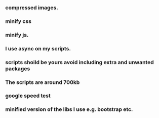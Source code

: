 ### compressed images.
### minify css
### minify js.
### I use async on my scripts.
### scripts shoild be yours avoid including extra and unwanted packages
### The scripts are around 700kb
### google speed test
### minified version of the libs I use e.g. bootstrap etc.
